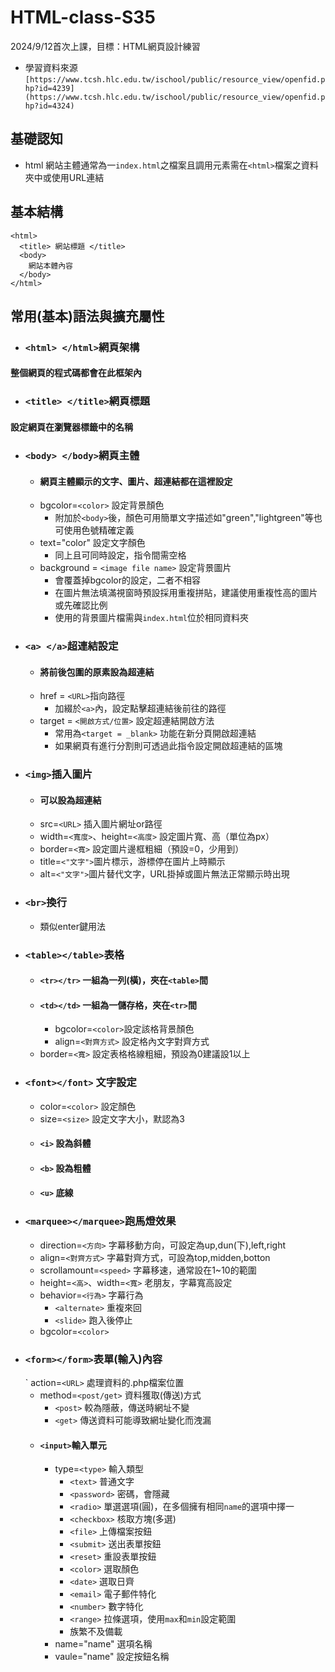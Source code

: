 # HTML-class-S35
2024/9/12首次上課，目標：HTML網頁設計練習
- 學習資料來源```[https://www.tcsh.hlc.edu.tw/ischool/public/resource_view/openfid.php?id=4239](https://www.tcsh.hlc.edu.tw/ischool/public/resource_view/openfid.php?id=4324)```
## 基礎認知
- html 網站主體通常為一```index.html```之檔案且調用元素需在```<html>```檔案之資料夾中或使用URL連結
## 基本結構
```
<html>
  <title> 網站標題 </title>
  <body>
    網站本體內容
  </body>
</html>
```
## 常用(基本)語法與擴充屬性
- ### ```<html> </html>```網頁架構
#### 整個網頁的程式碼都會在此框架內
- ### ```<title> </title>```網頁標題
#### 設定網頁在瀏覽器標籤中的名稱
- ### ```<body> </body>```網頁主體
  - #### 網頁主體顯示的文字、圖片、超連結都在這裡設定
  - bgcolor=```<color>``` 設定背景顏色
    - 附加於```<body>```後，顏色可用簡單文字描述如"green","lightgreen"等也可使用色號精確定義
  - text="color" 設定文字顏色
    - 同上且可同時設定，指令間需空格
  - background = ```<image file name>``` 設定背景圖片
    - 會覆蓋掉bgcolor的設定，二者不相容
    - 在圖片無法填滿視窗時預設採用重複拼貼，建議使用重複性高的圖片或先確認比例
    - 使用的背景圖片檔需與```index.html```位於相同資料夾
- ### ```<a> </a>```超連結設定
  - #### 將前後包圍的原素設為超連結
  - href = ```<URL>```指向路徑
    - 加綴於```<a>```內，設定點擊超連結後前往的路徑
  - target = ```<開啟方式/位置>``` 設定超連結開啟方法
    - 常用為```<target = _blank>``` 功能在新分頁開啟超連結
    - 如果網頁有進行分割則可透過此指令設定開啟超連結的區塊
- ### ```<img>```插入圖片
   - #### 可以設為超連結
   - src=```<URL>``` 插入圖片網址or路徑
   - width=```<寬度>```、height=```<高度>``` 設定圖片寬、高（單位為px）
   - border=```<寬>``` 設定圖片邊框粗細（預設=0，少用到）
   - title=```<"文字">```圖片標示，游標停在圖片上時顯示
   - alt=```<"文字">```圖片替代文字，URL掛掉或圖片無法正常顯示時出現
- ### ```<br>```換行
  - 類似enter鍵用法
- ### ```<table></table>```表格
  - #### ```<tr></tr>``` 一組為一列(橫)，夾在```<table>```間 
  - #### ```<td></td>``` 一組為一儲存格，夾在```<tr>```間
    - bgcolor=```<color>```設定該格背景顏色
    - align=```<對齊方式>``` 設定格內文字對齊方式
  - border=```<寬>``` 設定表格格線粗細，預設為0建議設1以上
- ### ```<font></font>``` 文字設定
  - color=```<color>``` 設定顏色
  - size=```<size>``` 設定文字大小，默認為3
  - #### ```<i>``` 設為斜體
  - #### ```<b>``` 設為粗體
  - #### ```<u>``` 底線
- ### ```<marquee></marquee>```跑馬燈效果
  - direction=```<方向>``` 字幕移動方向，可設定為up,dun(下),left,right
  - align=```<對齊方式>``` 字幕對齊方式，可設為top,midden,botton
  - scrollamount=```<speed>``` 字幕移速，通常設在1~10的範圍
  - height=```<高>```、width=```<寬>``` 老朋友，字幕寬高設定
  - behavior=```<行為>``` 字幕行為
    - ```<alternate>``` 重複來回
    - ```<slide>``` 跑入後停止
  - bgcolor=```<color>```
- ### ```<form></form>```表單(輸入)內容
  ` action=```<URL>``` 處理資料的.php檔案位置
  - method=```<post/get>``` 資料獲取(傳送)方式
    - ```<post>``` 較為隱蔽，傳送時網址不變
    - ```<get>``` 傳送資料可能導致網址變化而洩漏
  - #### ```<input>```輸入單元
    - type=```<type>``` 輸入類型
      - ```<text>``` 普通文字
      - ```<password>``` 密碼，會隱藏
      - ```<radio>``` 單選選項(圓)，在多個擁有相同```name```的選項中擇一
      - ```<checkbox>``` 核取方塊(多選)
      - ```<file>``` 上傳檔案按鈕
      - ```<submit>``` 送出表單按鈕
      - ```<reset>``` 重設表單按鈕
      - ```<color>``` 選取顏色
      - ```<date>``` 選取日齊
      - ```<email>``` 電子郵件特化
      - ```<number>``` 數字特化
      - ```<range>``` 拉條選項，使用```max```和```min```設定範圍
      - 族繁不及備載
    - name="name" 選項名稱
    - vaule="name" 設定按鈕名稱

